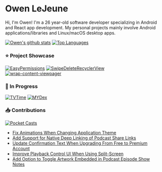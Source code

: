 # Owen LeJeune

Hi, I'm Owen! I'm a 26 year-old software developer specializing in Android and React app development. My personal projects mainly involve Android applications/libraries and Linux/macOS desktop apps.

[![Owen's github stats](https://github-readme-stats.vercel.app/api?username=owenlejeune&show_icons=true&count_private=true&theme=transparent)](https://github.com/owenlejeune)
[![Top Languages](https://github-readme-stats.vercel.app/api/top-langs/?username=owenlejeune&layout=compact&theme=transparent)](https://github.com/anuraghazra/github-readme-stats)

### :star: Project Showcase
[![EasyPermissions](https://github-readme-stats.vercel.app/api/pin/?username=owenlejeune&repo=EasyPermissions&theme=transparent)](https://github.com/owenlejeune/EasyPermissions)
[![SwipeDeleteRecyclerView](https://github-readme-stats.vercel.app/api/pin/?username=owenlejeune&repo=SwipeDeleteRecyclerView&theme=transparent)](https://github.com/owenlejeune/SwipeDeleteRecyclerView)
[![wrap-content-viewpager](https://github-readme-stats.vercel.app/api/pin/?username=owenlejeune&repo=wrap-content-viewpager&theme=transparent)](https://github.com/owenlejeune/wrap-content-viewpager)

### 🚧 In Progress
[![TVTime](https://github-readme-stats.vercel.app/api/pin/?username=owenlejeune&repo=TVTime&theme=transparent)](https://github.com/owenlejeune/TVTime)
[![MYDex](https://github-readme-stats.vercel.app/api/pin?username=owenlejeune&repo=MYDex&theme=transparent)](https://github.com/owenlejeune/MYDex)

### 📥 Contributions
[![Pocket Casts](https://github-readme-stats.vercel.app/api/pin/?username=Automattic&repo=pocket-casts-android&theme=transparent&show_owner=true)](https://github.com/Automattic/pocket-casts-android)

* [Fix Animations When Changing Application Theme](https://github.com/Automattic/pocket-casts-android/pull/513)
* [Add Support for Native Deep Linking of Podcast Share Links](https://github.com/Automattic/pocket-casts-android/pull/526)
* [Update Confirmation Text When Upgrading From Free to Premium Account](https://github.com/Automattic/pocket-casts-android/pull/512)
* [Improve Playback Control UI When Using Split-Screen](https://github.com/Automattic/pocket-casts-android/pull/511)
* [Add Option to Toggle Artwork Embedded in Podcast Episode Show Notes](https://github.com/Automattic/pocket-casts-android/pull/1854)
